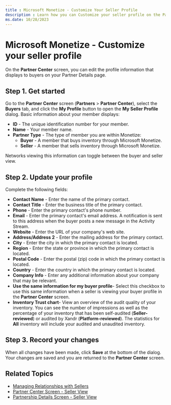 ```yaml
---
title : Microsoft Monetize - Customize Your Seller Profile
description : Learn how you can Customize your seller profile on the Partner Center screen. 
ms.date: 10/28/2023
---
```



# Microsoft Monetize - Customize your seller profile

On the **Partner Center** screen, you
can edit the profile information that displays to buyers on your Partner
Details page.

## Step 1. Get started

Go to the **Partner Center** screen
(**Partners**
\>  **Partner Center**), select the
**Buyers** tab, and click the
**My Profile** button to open the
**My Seller Profile** dialog. Basic
information about your member displays:

- **ID** - The unique identification
  number for your member.
- **Name** - Your member name.
- **Partner Type** - The type of member
  you are within Monetize:
  - **Buyer** - A member that buys
    inventory through Microsoft Monetize.
  - **Seller** - A member that sells
    inventory through Microsoft Monetize.

Networks viewing this information can toggle between the buyer and
seller view.

## Step 2. Update your profile

Complete the following fields:

- **Contact Name** - Enter the name of the
  primary contact.
- **Contact Title** - Enter the business
  title of the primary contact.
- **Phone** - Enter the primary contact's
  phone number.
- **Email** - Enter the primary contact's
  email address. A notification is sent to this address when the buyer
  posts a new message in the Activity Stream.
- **Website** - Enter the URL of your
  company's web site.
- **Address/Address 2** - Enter the
  mailing address for the primary contact.
- **City** - Enter the city in which the
  primary contact is located.
- **Region** - Enter the state or province
  in which the primary contact is located.
- **Postal Code** - Enter the postal (zip)
  code in which the primary contact is located.
- **Country** - Enter the country in which
  the primary contact is located.
- **Company Info** - Enter any additional
  information about your company that may be relevant.
- **Use the same information for my buyer
  profile**- Select this checkbox to use this same information
  when a seller is viewing your buyer profile in the
  **Partner Center** screen.
- **Inventory Trust chart**- View an
  overview of the audit quality of your inventory. You can see the
  number of impressions as well as the percentage of your inventory that
  has been self-audited (**Seller-reviewed**) or audited by
  Xandr (**Platform-reviewed**). The statistics
  for **All** inventory will include your audited and unaudited
  inventory.

## Step 3. Record your changes

When all changes have been made, click
**Save** at the bottom of the dialog. Your
changes are saved and you are returned to the
**Partner Center** screen.

## Related Topics

- [Managing Relationships with Sellers](managing-relationships-with-sellers.md)
- [Partner Center Screen - Seller View](partner-center-screen-seller-view.md)
- [Partnership Details Screen - Seller View](partnership-details-screen-seller-view.md)
